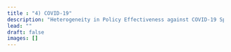```yaml
---
title : "4) COVID-19"
description: "Heterogeneity in Policy Effectiveness against COVID-19 Spread in Chile"
lead: ""
draft: false
images: []
---
```

